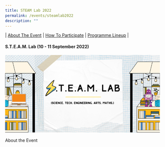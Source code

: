 ```yaml
---
title: STEAM Lab 2022
permalink: /events/steamlab2022
description: ""
---
```

| [About The Event](#abouttheevent) | [How To Participate](#howtoparticipate) | [Programme Lineup](#programmelineup) | 

#### S.T.E.A.M. Lab (10 - 11 September 2022)
![](/images/STEAM%20Lab%20EB%20Banner.png)

About the Event